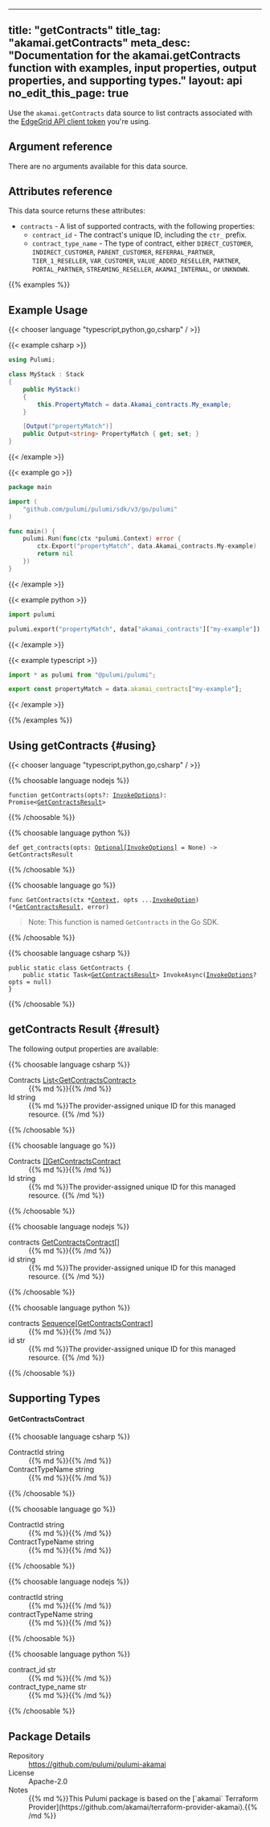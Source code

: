 
---
title: "getContracts"
title_tag: "akamai.getContracts"
meta_desc: "Documentation for the akamai.getContracts function with examples, input properties, output properties, and supporting types."
layout: api
no_edit_this_page: true
---



<!-- WARNING: this file was generated by Pulumi Docs Generator. -->
<!-- Do not edit by hand unless you're certain you know what you are doing! -->

Use the `akamai.getContracts` data source to list contracts associated with the [EdgeGrid API client token](https://developer.akamai.com/getting-started/edgegrid) you're using.
## Argument reference

There are no arguments available for this data source.

## Attributes reference

This data source returns these attributes:

* `contracts` - A list of supported contracts, with the following properties:
  * `contract_id` - The contract's unique ID, including the `ctr_` prefix.
  * `contract_type_name` - The type of contract, either `DIRECT_CUSTOMER`, `INDIRECT_CUSTOMER`, `PARENT_CUSTOMER`, `REFERRAL_PARTNER`, `TIER_1_RESELLER`, `VAR_CUSTOMER`, `VALUE_ADDED_RESELLER`, `PARTNER`, `PORTAL_PARTNER`, `STREAMING_RESELLER`, `AKAMAI_INTERNAL`, or `UNKNOWN`.


{{% examples %}}

## Example Usage

{{< chooser language "typescript,python,go,csharp" / >}}





{{< example csharp >}}

```csharp
using Pulumi;

class MyStack : Stack
{
    public MyStack()
    {
        this.PropertyMatch = data.Akamai_contracts.My_example;
    }

    [Output("propertyMatch")]
    public Output<string> PropertyMatch { get; set; }
}
```


{{< /example >}}


{{< example go >}}

```go
package main

import (
	"github.com/pulumi/pulumi/sdk/v3/go/pulumi"
)

func main() {
	pulumi.Run(func(ctx *pulumi.Context) error {
		ctx.Export("propertyMatch", data.Akamai_contracts.My-example)
		return nil
	})
}
```


{{< /example >}}


{{< example python >}}

```python
import pulumi

pulumi.export("propertyMatch", data["akamai_contracts"]["my-example"])
```


{{< /example >}}


{{< example typescript >}}


```typescript
import * as pulumi from "@pulumi/pulumi";

export const propertyMatch = data.akamai_contracts["my-example"];
```


{{< /example >}}





{{% /examples %}}




## Using getContracts {#using}

{{< chooser language "typescript,python,go,csharp" / >}}


{{% choosable language nodejs %}}
<div class="highlight"><pre class="chroma"><code class="language-typescript" data-lang="typescript"><span class="k">function </span>getContracts<span class="p">(</span><span class="nx">opts</span><span class="p">?:</span> <span class="nx"><a href="/docs/reference/pkg/nodejs/pulumi/pulumi/#InvokeOptions">InvokeOptions</a></span><span class="p">): Promise&lt;<span class="nx"><a href="#result">GetContractsResult</a></span>></span></code></pre></div>
{{% /choosable %}}


{{% choosable language python %}}
<div class="highlight"><pre class="chroma"><code class="language-python" data-lang="python"><span class="k">def </span>get_contracts(</span><span class="nx">opts</span><span class="p">:</span> <span class="nx"><a href="/docs/reference/pkg/python/pulumi/#pulumi.InvokeOptions">Optional[InvokeOptions]</a></span> = None<span class="p">) -&gt;</span> GetContractsResult</code></pre></div>
{{% /choosable %}}


{{% choosable language go %}}
<div class="highlight"><pre class="chroma"><code class="language-go" data-lang="go"><span class="k">func </span>GetContracts<span class="p">(</span><span class="nx">ctx</span><span class="p"> *</span><span class="nx"><a href="https://pkg.go.dev/github.com/pulumi/pulumi/sdk/v3/go/pulumi?tab=doc#Context">Context</a></span><span class="p">,</span> <span class="nx">opts</span><span class="p"> ...</span><span class="nx"><a href="https://pkg.go.dev/github.com/pulumi/pulumi/sdk/v3/go/pulumi?tab=doc#InvokeOption">InvokeOption</a></span><span class="p">) (*<span class="nx"><a href="#result">GetContractsResult</a></span>, error)</span></code></pre></div>

> Note: This function is named `GetContracts` in the Go SDK.

{{% /choosable %}}


{{% choosable language csharp %}}
<div class="highlight"><pre class="chroma"><code class="language-csharp" data-lang="csharp"><span class="k">public static class </span><span class="nx">GetContracts </span><span class="p">{</span><span class="k">
    public static </span>Task&lt;<span class="nx"><a href="#result">GetContractsResult</a></span>> <span class="p">InvokeAsync(</span><span class="nx"><a href="/docs/reference/pkg/dotnet/Pulumi/Pulumi.InvokeOptions.html">InvokeOptions</a></span><span class="p">? </span><span class="nx">opts = null<span class="p">)</span><span class="p">
}</span></code></pre></div>
{{% /choosable %}}




## getContracts Result {#result}

The following output properties are available:



{{% choosable language csharp %}}
<dl class="resources-properties"><dt class="property-"
            title="">
        <span id="contracts_csharp">
<a href="#contracts_csharp" style="color: inherit; text-decoration: inherit;">Contracts</a>
</span>
        <span class="property-indicator"></span>
        <span class="property-type"><a href="#getcontractscontract">List&lt;Get<wbr>Contracts<wbr>Contract&gt;</a></span>
    </dt>
    <dd>{{% md %}}{{% /md %}}</dd><dt class="property-"
            title="">
        <span id="id_csharp">
<a href="#id_csharp" style="color: inherit; text-decoration: inherit;">Id</a>
</span>
        <span class="property-indicator"></span>
        <span class="property-type">string</span>
    </dt>
    <dd>{{% md %}}The provider-assigned unique ID for this managed resource.
{{% /md %}}</dd></dl>
{{% /choosable %}}

{{% choosable language go %}}
<dl class="resources-properties"><dt class="property-"
            title="">
        <span id="contracts_go">
<a href="#contracts_go" style="color: inherit; text-decoration: inherit;">Contracts</a>
</span>
        <span class="property-indicator"></span>
        <span class="property-type"><a href="#getcontractscontract">[]Get<wbr>Contracts<wbr>Contract</a></span>
    </dt>
    <dd>{{% md %}}{{% /md %}}</dd><dt class="property-"
            title="">
        <span id="id_go">
<a href="#id_go" style="color: inherit; text-decoration: inherit;">Id</a>
</span>
        <span class="property-indicator"></span>
        <span class="property-type">string</span>
    </dt>
    <dd>{{% md %}}The provider-assigned unique ID for this managed resource.
{{% /md %}}</dd></dl>
{{% /choosable %}}

{{% choosable language nodejs %}}
<dl class="resources-properties"><dt class="property-"
            title="">
        <span id="contracts_nodejs">
<a href="#contracts_nodejs" style="color: inherit; text-decoration: inherit;">contracts</a>
</span>
        <span class="property-indicator"></span>
        <span class="property-type"><a href="#getcontractscontract">Get<wbr>Contracts<wbr>Contract[]</a></span>
    </dt>
    <dd>{{% md %}}{{% /md %}}</dd><dt class="property-"
            title="">
        <span id="id_nodejs">
<a href="#id_nodejs" style="color: inherit; text-decoration: inherit;">id</a>
</span>
        <span class="property-indicator"></span>
        <span class="property-type">string</span>
    </dt>
    <dd>{{% md %}}The provider-assigned unique ID for this managed resource.
{{% /md %}}</dd></dl>
{{% /choosable %}}

{{% choosable language python %}}
<dl class="resources-properties"><dt class="property-"
            title="">
        <span id="contracts_python">
<a href="#contracts_python" style="color: inherit; text-decoration: inherit;">contracts</a>
</span>
        <span class="property-indicator"></span>
        <span class="property-type"><a href="#getcontractscontract">Sequence[Get<wbr>Contracts<wbr>Contract]</a></span>
    </dt>
    <dd>{{% md %}}{{% /md %}}</dd><dt class="property-"
            title="">
        <span id="id_python">
<a href="#id_python" style="color: inherit; text-decoration: inherit;">id</a>
</span>
        <span class="property-indicator"></span>
        <span class="property-type">str</span>
    </dt>
    <dd>{{% md %}}The provider-assigned unique ID for this managed resource.
{{% /md %}}</dd></dl>
{{% /choosable %}}




## Supporting Types


<h4 id="getcontractscontract">Get<wbr>Contracts<wbr>Contract</h4>



{{% choosable language csharp %}}
<dl class="resources-properties"><dt class="property-required"
            title="Required">
        <span id="contractid_csharp">
<a href="#contractid_csharp" style="color: inherit; text-decoration: inherit;">Contract<wbr>Id</a>
</span>
        <span class="property-indicator"></span>
        <span class="property-type">string</span>
    </dt>
    <dd>{{% md %}}{{% /md %}}</dd><dt class="property-required"
            title="Required">
        <span id="contracttypename_csharp">
<a href="#contracttypename_csharp" style="color: inherit; text-decoration: inherit;">Contract<wbr>Type<wbr>Name</a>
</span>
        <span class="property-indicator"></span>
        <span class="property-type">string</span>
    </dt>
    <dd>{{% md %}}{{% /md %}}</dd></dl>
{{% /choosable %}}

{{% choosable language go %}}
<dl class="resources-properties"><dt class="property-required"
            title="Required">
        <span id="contractid_go">
<a href="#contractid_go" style="color: inherit; text-decoration: inherit;">Contract<wbr>Id</a>
</span>
        <span class="property-indicator"></span>
        <span class="property-type">string</span>
    </dt>
    <dd>{{% md %}}{{% /md %}}</dd><dt class="property-required"
            title="Required">
        <span id="contracttypename_go">
<a href="#contracttypename_go" style="color: inherit; text-decoration: inherit;">Contract<wbr>Type<wbr>Name</a>
</span>
        <span class="property-indicator"></span>
        <span class="property-type">string</span>
    </dt>
    <dd>{{% md %}}{{% /md %}}</dd></dl>
{{% /choosable %}}

{{% choosable language nodejs %}}
<dl class="resources-properties"><dt class="property-required"
            title="Required">
        <span id="contractid_nodejs">
<a href="#contractid_nodejs" style="color: inherit; text-decoration: inherit;">contract<wbr>Id</a>
</span>
        <span class="property-indicator"></span>
        <span class="property-type">string</span>
    </dt>
    <dd>{{% md %}}{{% /md %}}</dd><dt class="property-required"
            title="Required">
        <span id="contracttypename_nodejs">
<a href="#contracttypename_nodejs" style="color: inherit; text-decoration: inherit;">contract<wbr>Type<wbr>Name</a>
</span>
        <span class="property-indicator"></span>
        <span class="property-type">string</span>
    </dt>
    <dd>{{% md %}}{{% /md %}}</dd></dl>
{{% /choosable %}}

{{% choosable language python %}}
<dl class="resources-properties"><dt class="property-required"
            title="Required">
        <span id="contract_id_python">
<a href="#contract_id_python" style="color: inherit; text-decoration: inherit;">contract_<wbr>id</a>
</span>
        <span class="property-indicator"></span>
        <span class="property-type">str</span>
    </dt>
    <dd>{{% md %}}{{% /md %}}</dd><dt class="property-required"
            title="Required">
        <span id="contract_type_name_python">
<a href="#contract_type_name_python" style="color: inherit; text-decoration: inherit;">contract_<wbr>type_<wbr>name</a>
</span>
        <span class="property-indicator"></span>
        <span class="property-type">str</span>
    </dt>
    <dd>{{% md %}}{{% /md %}}</dd></dl>
{{% /choosable %}}





<h2 id="package-details">Package Details</h2>
<dl class="package-details">
	<dt>Repository</dt>
	<dd><a href="https://github.com/pulumi/pulumi-akamai">https://github.com/pulumi/pulumi-akamai</a></dd>
	<dt>License</dt>
	<dd>Apache-2.0</dd>
	<dt>Notes</dt>
	<dd>{{% md %}}This Pulumi package is based on the [`akamai` Terraform Provider](https://github.com/akamai/terraform-provider-akamai).{{% /md %}}</dd>
</dl>

